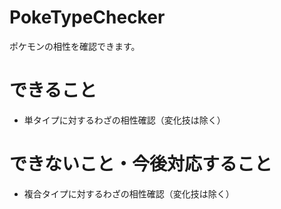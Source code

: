 # PokeTypeChecker
ポケモンの相性を確認できます。

# できること
* 単タイプに対するわざの相性確認（変化技は除く）

# できないこと・今後対応すること
* 複合タイプに対するわざの相性確認（変化技は除く）
